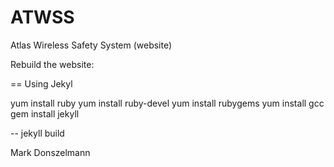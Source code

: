 ATWSS
=====

Atlas Wireless Safety System (website)

Rebuild the website:

== Using Jekyl

yum install ruby
yum install ruby-devel
yum install rubygems
yum install gcc
gem install jekyll

--
jekyll build


Mark Donszelmann
